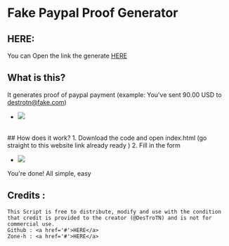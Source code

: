 # Fake Paypal Proof Generator

## HERE:
You can Open the link the generate <a href='#'>HERE</a>

## What is this?
It generates proof of paypal payment (example: You've sent 90.00 USD to destrotn@fake.com)
* <img src="https://github.com/DesTroTN/PaypalProofGenerator/blob/main/sc/1.PNG" border="0"></a>
<br> 
## How does it work?
1. Download the code and open index.html (go straight to this website link already ready )
2. Fill in the form

* <img src="https://github.com/DesTroTN/PaypalProofGenerator/blob/main/sc/1.PN" border="0"></a>

You're done! All simple, easy

## Credits :
```
This Script is free to distribute, modify and use with the condition that credit is provided to the creator (@DesTroTN) and is not for commercial use.
Github : <a href='#'>HERE</a>
Zone-h : <a href='#'>HERE</a>
```
